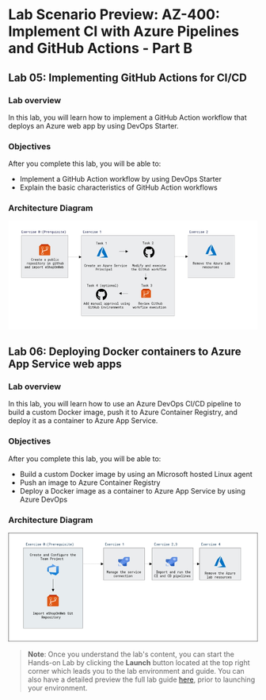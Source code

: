 # Lab Scenario Preview: AZ-400: Implement CI with Azure Pipelines and GitHub Actions - Part B

## Lab 05: Implementing GitHub Actions for CI/CD

### Lab overview

In this lab, you will learn how to implement a GitHub Action workflow that deploys an Azure web app by using DevOps Starter.

### Objectives

After you complete this lab, you will be able to:

- Implement a GitHub Action workflow by using DevOps Starter
- Explain the basic characteristics of GitHub Action workflows

### Architecture Diagram

   ![Architecture Diagram](../images/lab5-architecture.png)

## Lab 06: Deploying Docker containers to Azure App Service web apps

### Lab overview

In this lab, you will learn how to use an Azure DevOps CI/CD pipeline to build a custom Docker image, push it to Azure Container Registry, and deploy it as a container to Azure App Service. 

### Objectives

After you complete this lab, you will be able to:

- Build a custom Docker image by using an Microsoft hosted Linux agent
- Push an image to Azure Container Registry
- Deploy a Docker image as a container to Azure App Service by using Azure DevOps

### Architecture Diagram

   ![Architecture Diagram](../images/lab6-architecture-new.png)

>**Note**: Once you understand the lab's content, you can start the Hands-on Lab by clicking the **Launch** button located at the top right corner which leads you to the lab environment and guide. You can also have a detailed preview the full lab guide [here](https://experience.cloudlabs.ai/#/labguidepreview/5694c962-b934-4d3b-9588-16880d4b7b71), prior to launching your environment.
